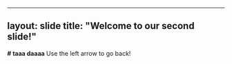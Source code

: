 ---
layout: slide
title: "Welcome to our second slide!"
----
**# taaa daaaa**
Use the left arrow to go back!
